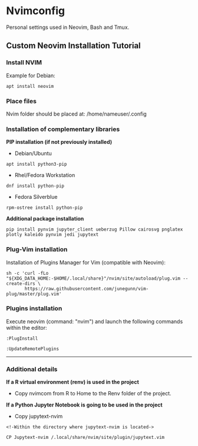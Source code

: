 # Nvimconfig

Personal settings used in Neovim, Bash and Tmux.

## Custom Neovim Installation Tutorial

### Install NVIM

Example for Debian:

```
apt install neovim
```

### Place files

Nvim folder should be placed at: /home/nameuser/.config

### Installation of complementary libraries

**PIP installation (if not previously installed)**

* Debian/Ubuntu

```
apt install python3-pip
```

* Rhel/Fedora Workstation

```
dnf install python-pip
```

* Fedora Silverblue
```
rpm-ostree install python-pip
```

**Additional package installation**

```
pip install pynvim jupyter_client ueberzug Pillow cairosvg pnglatex plotly kaleido pynvim jedi jupytext
```

### Plug-Vim installation

Installation of Plugins Manager for Vim (compatible with Neovim):

```
sh -c 'curl -fLo "${XDG_DATA_HOME:-$HOME/.local/share}"/nvim/site/autoload/plug.vim --create-dirs \
       https://raw.githubusercontent.com/junegunn/vim-plug/master/plug.vim'
```

### Plugins installation

Execute neovim (command: "nvim") and launch the following commands within the editor:

```
:PlugInstall

:UpdateRemotePlugins
```

---

### Additional details

**If a R virtual environment (renv) is used in the project**

* Copy nvimcom from R to Home to the Renv folder of the project.

**If a Python Jupyter Notebook is going to be used in the project**

* Copy jupytext-nvim

```
<!-Within the directory where jupytext-nvim is located->

CP Jupytext-nvim /.local/share/nvim/site/plugin/jupytext.vim
```




